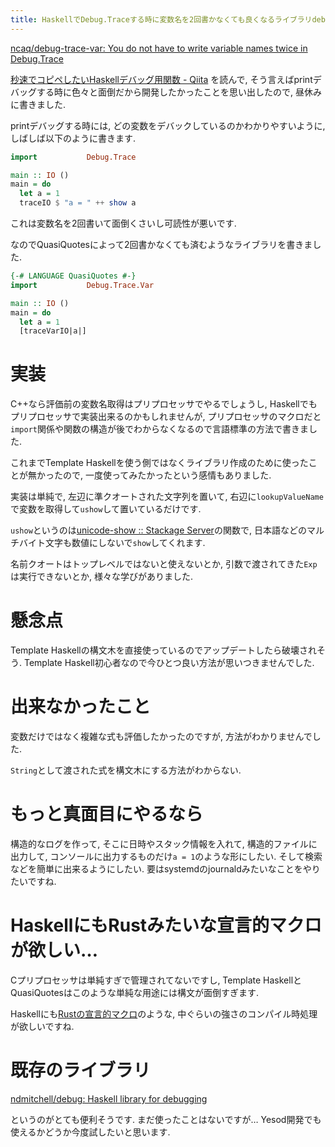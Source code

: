 ```yaml
---
title: HaskellでDebug.Traceする時に変数名を2回書かなくても良くなるライブラリdebug-trace-varを公開しました
---
```


[ncaq/debug-trace-var: You do not have to write variable names twice in Debug.Trace](https://github.com/ncaq/debug-trace-var/)

[秒速でコピペしたいHaskellデバッグ用関数 - Qiita](https://qiita.com/igrep/items/8b62b856ff42d1f51619)
を読んで,
そう言えばprintデバッグする時に色々と面倒だから開発したかったことを思い出したので,
昼休みに書きました.

printデバッグする時には,
どの変数をデバックしているのかわかりやすいように,
しばしば以下のように書きます.

~~~hs
import           Debug.Trace

main :: IO ()
main = do
  let a = 1
  traceIO $ "a = " ++ show a
~~~

これは変数名を2回書いて面倒くさいし可読性が悪いです.

なのでQuasiQuotesによって2回書かなくても済むようなライブラリを書きました.

~~~hs
{-# LANGUAGE QuasiQuotes #-}
import           Debug.Trace.Var

main :: IO ()
main = do
  let a = 1
  [traceVarIO|a|]
~~~

# 実装

C++なら評価前の変数名取得はプリプロセッサでやるでしょうし,
Haskellでもプリプロセッサで実装出来るのかもしれませんが,
プリプロセッサのマクロだと`import`関係や関数の構造が後でわからなくなるので言語標準の方法で書きました.

これまでTemplate Haskellを使う側ではなくライブラリ作成のために使ったことが無かったので,
一度使ってみたかったという感情もありました.

実装は単純で,
左辺に準クオートされた文字列を置いて,
右辺に`lookupValueName`で変数を取得して`ushow`して置いているだけです.

`ushow`というのは[unicode-show :: Stackage Server](https://www.stackage.org/package/unicode-show)の関数で,
日本語などのマルチバイト文字も数値にしないで`show`してくれます.

名前クオートはトップレベルではないと使えないとか,
引数で渡されてきた`Exp`は実行できないとか,
様々な学びがありました.

# 懸念点

Template Haskellの構文木を直接使っているのでアップデートしたら破壊されそう.
Template Haskell初心者なので今ひとつ良い方法が思いつきませんでした.

# 出来なかったこと

変数だけではなく複雑な式も評価したかったのですが,
方法がわかりませんでした.

`String`として渡された式を構文木にする方法がわからない.

# もっと真面目にやるなら

構造的なログを作って,
そこに日時やスタック情報を入れて,
構造的ファイルに出力して,
コンソールに出力するものだけ`a = 1`のような形にしたい.
そして検索などを簡単に出来るようにしたい.
要はsystemdのjournaldみたいなことをやりたいですね.

# HaskellにもRustみたいな宣言的マクロが欲しい…

Cプリプロセッサは単純すぎで管理されてないですし,
Template HaskellとQuasiQuotesはこのような単純な用途には構文が面倒すぎます.

Haskellにも[Rustの宣言的マクロ](https://rust-lang-ja.github.io/the-rust-programming-language-ja/1.6/book/macros.html)のような,
中ぐらいの強さのコンパイル時処理が欲しいですね.

# 既存のライブラリ

[ndmitchell/debug: Haskell library for debugging](https://github.com/ndmitchell/debug)

というのがとても便利そうです.
まだ使ったことはないですが…
Yesod開発でも使えるかどうか今度試したいと思います.
